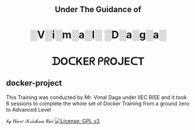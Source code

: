 <h2 align="center">Under The Guidance of</h2>
<h1 align="center">░V░i░m░a░l░ ░D░a░g░a░</h1>
<h1 align="center">ᗪOᑕKEᖇ ᑭᖇOᒍEᑕT</h1>


## docker-project
This Training was conducted by Mr. Vimal Daga under IIEC RISE and it took 6 sessions to complete the whole set of Docker Training from a ground zero to Advanced Level

 𝒷𝓎 𝐻𝒶𝓇𝑒 𝒦𝓇𝒾𝓈𝒽𝓃𝒶 𝑅𝒶𝒾
 [![License: GPL v3](https://img.shields.io/badge/License-GPLv3-blue.svg)](https://www.gnu.org/licenses/gpl-3.0)
